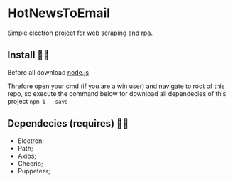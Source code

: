 # HotNewsToEmail
Simple electron project for web scraping and rpa.

## Install 🐱‍👤
Before all download [node.js](https://nodejs.org/en/)

Threfore open your cmd (if you are a win user) and navigate to root of this repo, so execute the command below for download all dependecies of this project
`npm i --save`

## Dependecies (requires) 🐱‍💻
* Electron;
* Path;
* Axios;
* Cheerio;
* Puppeteer;


